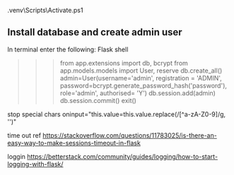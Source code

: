 .venv\Scripts\Activate.ps1

## Install database and create admin user ##
In terminal enter the following: 
Flask shell
>>> from app.extensions import db, bcrypt
>>> from app.models.models import User, reserve
>>> db.create_all()
>>> admin=User(username='admin', registration = 'ADMIN', password=bcrypt.generate_password_hash('password'), role='admin', authorised= 'Y')
>>> db.session.add(admin)
>>> db.session.commit()
>>> exit()

stop special chars
oninput="this.value=this.value.replace(/[^a-zA-Z0-9]/g, '')"

time out ref 
https://stackoverflow.com/questions/11783025/is-there-an-easy-way-to-make-sessions-timeout-in-flask

loggin
https://betterstack.com/community/guides/logging/how-to-start-logging-with-flask/